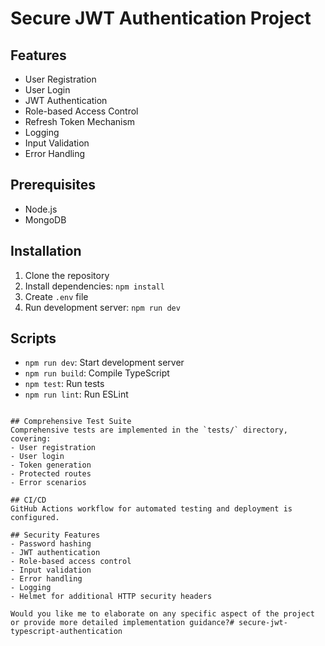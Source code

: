 # Secure JWT Authentication Project

## Features
- User Registration
- User Login
- JWT Authentication
- Role-based Access Control
- Refresh Token Mechanism
- Logging
- Input Validation
- Error Handling

## Prerequisites
- Node.js
- MongoDB

## Installation
1. Clone the repository
2. Install dependencies: `npm install`
3. Create `.env` file
4. Run development server: `npm run dev`

## Scripts
- `npm run dev`: Start development server
- `npm run build`: Compile TypeScript
- `npm test`: Run tests
- `npm run lint`: Run ESLint
```

## Comprehensive Test Suite
Comprehensive tests are implemented in the `tests/` directory, covering:
- User registration
- User login
- Token generation
- Protected routes
- Error scenarios

## CI/CD
GitHub Actions workflow for automated testing and deployment is configured.

## Security Features
- Password hashing
- JWT authentication
- Role-based access control
- Input validation
- Error handling
- Logging
- Helmet for additional HTTP security headers

Would you like me to elaborate on any specific aspect of the project or provide more detailed implementation guidance?# secure-jwt-typescript-authentication
